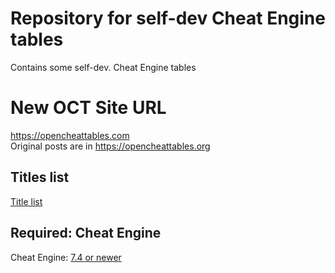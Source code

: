 # Repository for self-dev Cheat Engine tables
Contains some self-dev. Cheat Engine tables

# New OCT Site URL  
https://opencheattables.com  
Original posts are in https://opencheattables.org  

## Titles list  
[Title list](https://github.com/bbfox0703/Mydev-Cheat-Engine-Tables/blob/main/TITLELIST.md)

## Required: Cheat Engine  
Cheat Engine: [7.4 or newer](https://github.com/cheat-engine/cheat-engine/releases)  
